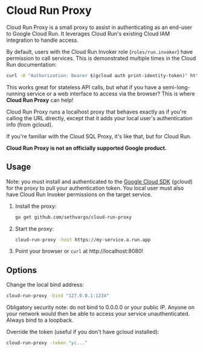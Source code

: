 # Cloud Run Proxy

Cloud Run Proxy is a small proxy to assist in authenticating as an end-user to
Google Cloud Run. It leverages Cloud Run's existing Cloud IAM integration to
handle access.

By default, users with the Cloud Run Invoker role (`roles/run.invoker`) have
permission to call services. This is demonstrated multiple times in the Cloud
Run documentation:

```sh
curl -H "Authorization: Bearer $(gcloud auth print-identity-token)" https://my-service.a.run.app/
```

This works great for stateless API calls, but what if you have a
semi-long-running service or a web interface to access via the browser? This is
where **Cloud Run Proxy** can help!

Cloud Run Proxy runs a localhost proxy that behaves exactly as if you're calling
the URL directly, except that it adds your local user's authentication info
(from gcloud).

If you're familiar with the Cloud SQL Proxy, it's like that, but for Cloud Run.

**Cloud Run Proxy is not an officially supported Google product.**

## Usage

Note: you must install and authenticated to the [Google Cloud
SDK](https://cloud.google.com/sdk) (gcloud) for the proxy to pull your
authentication token. You local user must also have Cloud Run Invoker
permissions on the target service.

1.  Install the proxy:

    ```sh
    go get github.com/sethvargo/cloud-run-proxy
    ```

1.  Start the proxy:

    ```sh
    cloud-run-proxy -host https://my-service.a.run.app
    ```

1.  Point your browser or `curl` at http://localhost:8080!


## Options

Change the local bind address:

```sh
cloud-run-proxy -bind "127.0.0.1:1234"
```

Obligatory security note: do not bind to 0.0.0.0 or your public IP. Anyone on
your network would then be able to access your service unauthenticated. Always
bind to a loopback.

Override the token (useful if you don't have gcloud installed):

```sh
cloud-run-proxy -token "yc..."
```
